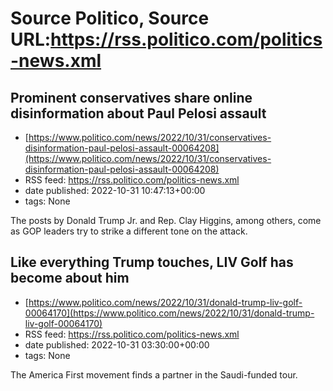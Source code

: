 # Source Politico, Source URL:https://rss.politico.com/politics-news.xml

## Prominent conservatives share online disinformation about Paul Pelosi assault
 - [https://www.politico.com/news/2022/10/31/conservatives-disinformation-paul-pelosi-assault-00064208](https://www.politico.com/news/2022/10/31/conservatives-disinformation-paul-pelosi-assault-00064208)
 - RSS feed: https://rss.politico.com/politics-news.xml
 - date published: 2022-10-31 10:47:13+00:00
 - tags: None

The posts by Donald Trump Jr. and Rep. Clay Higgins, among others, come as GOP leaders try to strike a different tone on the attack.

## Like everything Trump touches, LIV Golf has become about him
 - [https://www.politico.com/news/2022/10/31/donald-trump-liv-golf-00064170](https://www.politico.com/news/2022/10/31/donald-trump-liv-golf-00064170)
 - RSS feed: https://rss.politico.com/politics-news.xml
 - date published: 2022-10-31 03:30:00+00:00
 - tags: None

The America First movement finds a partner in the Saudi-funded tour.
